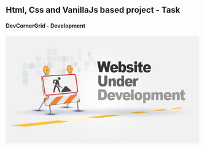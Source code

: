 Html, Css and VanillaJs based project - Task
---
#### DevCornerGrid - Development

![DevCornerGrid](https://github.com/r4nd3l/DevCornerGrid/blob/master/img/UnderDev.jpg)
